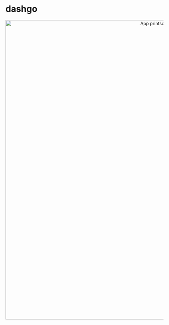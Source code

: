 # dashgo

<p align="center" >
    <img alt="App printscreen" width="950" src="https://user-images.githubusercontent.com/66370674/127790572-05fc2d5a-66b0-4bff-a3ba-6d3931a893b1.PNG"/>
</p>
